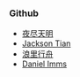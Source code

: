 ### Github
- [夜尽天明](https://github.com/biaochenxuying)
- [Jackson Tian](https://github.com/JacksonTian)
- [浪里行舟](https://github.com/ljianshu)
- [Daniel Imms](https://github.com/Tyriar)